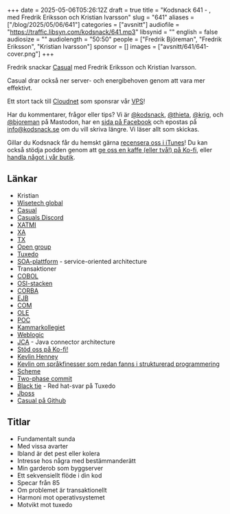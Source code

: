 +++
date = 2025-05-06T05:26:12Z
draft = true
title = "Kodsnack 641 - , med Fredrik Eriksson och Kristian Ivarsson"
slug = "641"
aliases = ["/blog/2025/05/06/641"]
categories = ["avsnitt"]
audiofile = "https://traffic.libsyn.com/kodsnack/641.mp3"
libsynid = ""
english = false
audiosize = ""
audiolength = "50:50"
people = ["Fredrik Björeman", "Fredrik Eriksson", "Kristian Ivarsson"]
sponsor = []
images = ["avsnitt/641/641-cover.png"]
+++

Fredrik snackar [Casual](http://casual.laz.se/documentation/en/1.6/README.html) med Fredrik Eriksson och Kristian Ivarsson.

Casual drar också ner server- och energibehoven genom att vara mer effektivt.

Ett stort tack till [Cloudnet](https://www.cloudnet.se) som sponsrar vår [VPS](https://en.wikipedia.org/wiki/Virtual_private_server)!

Har du kommentarer, frågor eller tips? Vi är [@kodsnack](https://social.podsnack.se/@kodsnack), [@thieta](https://6510.nu/@thieta), [@krig](https://6510.nu/@krig), och [@bjoreman](https://toot.cafe/@bjoreman) på Mastodon, har en [sida på Facebook](https://www.facebook.com/) och epostas på [info@kodsnack.se](mailto:info@kodsnack.se) om du vill skriva längre. Vi läser allt som skickas.

Gillar du Kodsnack får du hemskt gärna [recensera oss i iTunes](https://itunes.apple.com/se/podcast/kodsnack/id561631498?l=en)! Du kan också stödja podden genom att <a href="https://ko-fi.com/kodsnack" rel="payment">ge oss en kaffe (eller två!) på Ko-fi</a>, eller [handla något i vår butik](https://shop.spreadshirt.se/kodsnack/).

## Länkar
* Kristian
* [Wisetech global](https://www.wisetechglobal.com/)
* [Casual](http://casual.laz.se/documentation/en/1.6/README.html)
* [Casuals Discord](https://discord.com/channels/960208635458363425)
* [XATMI](https://pubs.opengroup.org/onlinepubs/009649399/toc.pdf)
* [XA](https://pubs.opengroup.org/onlinepubs/009680699/toc.pdf)
* [TX](https://pubs.opengroup.org/onlinepubs/9694999599/toc.pdf)
* [Open group](https://www.opengroup.org/togaf)
* [Tuxedo](https://en.wikipedia.org/wiki/Tuxedo_%28software%29)
* [SOA-plattform](https://en.wikipedia.org/wiki/Service-oriented_architecture) - service-oriented architecture
* Transaktioner
* [COBOL](https://en.wikipedia.org/wiki/COBOL)
* [OSI-stacken](https://en.wikipedia.org/wiki/OSI_model)
* [CORBA](https://en.wikipedia.org/wiki/Common_Object_Request_Broker_Architecture)
* [EJB](https://en.wikipedia.org/wiki/Jakarta_Enterprise_Beans)
* [COM](https://en.wikipedia.org/wiki/Component_Object_Model)
* [OLE](https://en.wikipedia.org/wiki/Object_Linking_and_Embedding)
* [POC](https://en.wikipedia.org/wiki/Proof_of_concept)
* [Kammarkollegiet](https://www.kammarkollegiet.se/om-oss)
* [Weblogic](https://en.wikipedia.org/wiki/Oracle_Fusion_Middleware)
* [JCA](https://docs.jboss.org/jbossas/6/JCA_Guide/en-US/html/jca-intro.chapt.html) - Java connector architecture
* [Stöd oss på Ko-fi!](https://ko-fi.com/kodsnack)
* [Kevlin Henney](https://kevlin.tel/)
* [Kevlin om språkfinesser som redan fanns i strukturerad programmering](https://www.youtube.com/watch?v=SFv8Wm2HdNM)
* [Scheme](https://en.wikipedia.org/wiki/Scheme_%28programming_language%29)
* [Two-phase commit](https://en.wikipedia.org/wiki/Two-phase_commit_protocol)
* [Black tie](https://www.informationweek.com/software-services/red-hat-adds-black-tie-as-substitute-for-tuxedo) - Red hat-svar på Tuxedo
* [Jboss](https://en.wikipedia.org/wiki/JBoss_Enterprise_Application_Platform)
* [Casual på Github](https://github.com/casualcore/casual)

## Titlar
* Fundamentalt sunda
* Med vissa avarter
* Ibland är det pest eller kolera
* Intresse hos några med bestämmanderätt
* Min garderob som byggserver
* Ett sekvensiellt flöde i din kod
* Specar från 85
* Om problemet är transaktionellt
* Harmoni mot operativsystemet
* Motvikt mot tuxedo